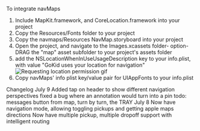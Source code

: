 To integrate navMaps
1) Include MapKit.framework, and CoreLocation.framework into your project
2) Copy the Resources/Fonts folder to your project
3) Copy the navmaps/Resources NavMap.storyboard into your project
4) Open the project, and navigate to the Images.xcassets folder- option-DRAG the "map" asset subfolder to your project's assets folder
5) add the NSLocationWhenInUseUsageDescription key to your info.plist, with value "GoKid uses your location for navigation"
![Requesting location permission gif](http://i.imgur.com/lTThTzk.gif)
6) Copy navMaps' info plist key/value pair for UIAppFonts to your info.plist

Changelog
July 9
Added tap on header to show different navigation perspectives
fixed a bug where an annotation would turn into a pin
todo: messages button from map, turn by turn, the TRAY
July 8
Now have navigation mode, allowing toggling pickups and getting apple maps directions
Now have multiple pickup, multiple dropoff support with intelligent routing
